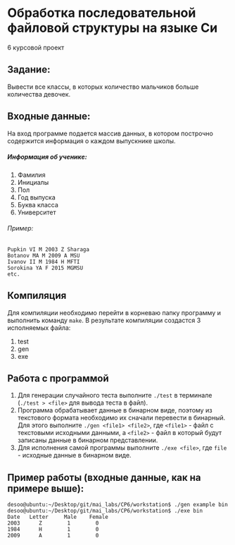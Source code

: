 # Обработка последовательной файловой структуры на языке Си
6 курсовой проект

## Задание:
Вывести все классы, в которых количество мальчиков больше количества девочек.

## Входные данные:
На вход программе подается массив данных, в котором построчно содержится информация о каждом выпускнике школы.

##### Информация об ученике:
1. Фамилия
2. Инициалы
3. Пол
4. Год выпуска
5. Буква класса
6. Университет

###### Пример:
```
Pupkin VI M 2003 Z Sharaga
Botanov MA M 2009 A MSU
Ivanov II M 1984 H MFTI
Sorokina YA F 2015 MGMSU
etc.
```

## Компиляция
Для компиляции необходимо перейти в корневаю папку программу и выполнить команду `make`. В результате компиляции создастся 3 исполняемых файла:
1. test
2. gen
3. exe

## Работа с программой

1. Для генерации случайного теста выполните `./test` в терминале (`./test > <file>` для вывода теста в файл).
2. Программа обрабатывает данные в бинарном виде, поэтому из текстового формата необходимо их сначали перевести в бинарный. Для этого выполните `./gen <file1> <file2>`, где `<file1>` - файл с текстовыми исходными данными, а `<file2>` - файл в который будут записаны данные в бинарном представлении.
3. Для исполнения самой программы выполните `./exe <file>`, где `file` - исходные данные в бинарном виде.

## Пример работы (входные данные, как на примере выше):
```
desoo@ubuntu:~/Desktop/git/mai_labs/CP6/workstation$ ./gen example bin
desoo@ubuntu:~/Desktop/git/mai_labs/CP6/workstation$ ./exe bin
Date   Letter     Male    Female
2003      Z        1        0
1984      H        1        0
2009      A        1        0
```
